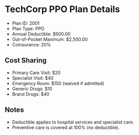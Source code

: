 # TechCorp PPO Plan Details

- Plan ID: 2001
- Plan Type: PPO
- Annual Deductible: $500.00
- Out-of-Pocket Maximum: $2,500.00
- Coinsurance: 20%

## Cost Sharing

- Primary Care Visit: $20
- Specialist Visit: $40
- Emergency Room: $150 (waived if admitted)
- Generic Drugs: $10
- Brand Drugs: $40

## Notes

- Deductible applies to hospital services and specialist care.
- Preventive care is covered at 100% (no deductible).
